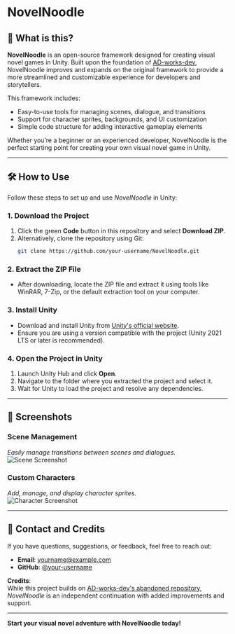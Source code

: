 # NovelNoodle

## 📖 What is this?

**NovelNoodle** is an open-source framework designed for creating visual novel games in Unity. Built upon the foundation of [AD-works-dev](https://github.com/AD-works-dev/Visual-Novel-Tutorial), NovelNoodle improves and expands on the original framework to provide a more streamlined and customizable experience for developers and storytellers.  

This framework includes:  
- Easy-to-use tools for managing scenes, dialogue, and transitions  
- Support for character sprites, backgrounds, and UI customization  
- Simple code structure for adding interactive gameplay elements  

Whether you’re a beginner or an experienced developer, NovelNoodle is the perfect starting point for creating your own visual novel game in Unity.  

---

## 🛠️ How to Use

Follow these steps to set up and use *NovelNoodle* in Unity:

### 1. **Download the Project**
1. Click the green **Code** button in this repository and select **Download ZIP**.  
2. Alternatively, clone the repository using Git:  
   ```bash
   git clone https://github.com/your-username/NovelNoodle.git
   ```

### 2. **Extract the ZIP File**
- After downloading, locate the ZIP file and extract it using tools like WinRAR, 7-Zip, or the default extraction tool on your computer.

### 3. **Install Unity**
- Download and install Unity from [Unity's official website](https://unity.com/).  
- Ensure you are using a version compatible with the project (Unity 2021 LTS or later is recommended).  

### 4. **Open the Project in Unity**
1. Launch Unity Hub and click **Open**.  
2. Navigate to the folder where you extracted the project and select it.  
3. Wait for Unity to load the project and resolve any dependencies.  

---

## 📸 Screenshots

### Scene Management  
*Easily manage transitions between scenes and dialogues.*  
![Scene Screenshot](path/to/scene-screenshot.png)

### Custom Characters  
*Add, manage, and display character sprites.*  
![Character Screenshot](path/to/character-screenshot.png)

---

## 🤝 Contact and Credits

If you have questions, suggestions, or feedback, feel free to reach out:  
- **Email**: yourname@example.com  
- **GitHub**: [@your-username](https://github.com/your-username)  

**Credits**:  
While this project builds on [AD-works-dev's abandoned repository](https://github.com/AD-works-dev/Visual-Novel-Tutorial), *NovelNoodle* is an independent continuation with added improvements and support.  

---

**Start your visual novel adventure with NovelNoodle today!**
